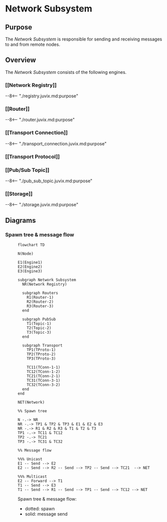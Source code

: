 # Network Subsystem

## Purpose

The *Network Subsystem* is responsible for
sending and receiving messages to and from remote nodes.

## Overview

The *Network Subsystem* consists of the following engines.

### [[Network Registry]]

--8<-- "./registry.juvix.md:purpose"

### [[Router]]

--8<-- "./router.juvix.md:purpose"

### [[Transport Connection]]

--8<-- "./transport_connection.juvix.md:purpose"

### [[Transport Protocol]]

<!--  --8<-- "./transport_protocol.juvix.md:purpose" -->

### [[Pub/Sub Topic]]

--8<-- "./pub_sub_topic.juvix.md:purpose"

### [[Storage]]

--8<-- "./storage.juvix.md:purpose"

## Diagrams

### Spawn tree & message flow

<figure markdown="span">

```mermaid
flowchart TD

N(Node)

E1(Engine1)
E2(Engine2)
E3(Engine3)

subgraph Network Subsystem
  NR(Network Registry)

  subgraph Routers
    R1(Router-1)
    R2(Router-2)
    R3(Router-3)
  end

  subgraph PubSub
    T1(Topic-1)
    T2(Topic-2)
    T3(Topic-3)
  end

  subgraph Transport
    TP1(TProto-1)
    TP2(TProto-2)
    TP3(TProto-3)

    TC11(TConn-1-1)
    TC12(TConn-1-2)
    TC21(TConn-2-1)
    TC31(TConn-3-1)
    TC32(TConn-3-2)
  end
end

NET(Network)

%% Spawn tree

N -.-> NR
NR -.-> TP1 & TP2 & TP3 & E1 & E2 & E3
NR -.-> R1 & R2 & R3 & T1 & T2 & T3
TP1 -.-> TC11 & TC12
TP2 -.-> TC21
TP3 -.-> TC31 & TC32

%% Message flow

%%% Unicast
E1 -- Send --> E2
E2 -- Send --> R2 -- Send --> TP2 -- Send --> TC21  --> NET

%%% Multicast
E2 -- Forward --> T1
T1 -- Send --> E3
T1 -- Send --> R1 -- Send --> TP1 -- Send --> TC12 --> NET
```
<figcaption markdown="span">

Spawn tree & message flow:
- dotted: spawn
- solid: message send

</figcaption>

</figure>